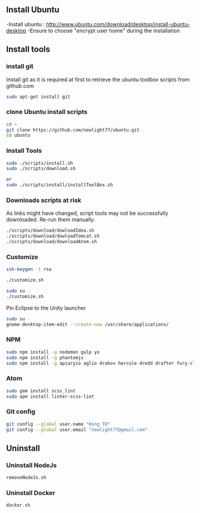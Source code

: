 ## Install Ubuntu
-Install ubuntu : http://www.ubuntu.com/download/desktop/install-ubuntu-desktop
-Ensure to choose "encrypt user home" during the installation

## Install tools

### install git
Install git as it is required at first to retrieve the ubuntu toolbox scripts from github.com

```sh
sudo apt-get install git
```

### clone Ubuntu install scripts
```sh
cd ~
git clone https://github.com/newlight77/ubuntu.git
cd ubuntu
```

### Install Tools
```sh
sudo ./scripts/install.sh
sudo ./scripts/download.sh

or
sudo ./scripts/install/installToolBox.sh
```

### Downloads scripts at risk

As links might have changed, script tools may not be successfully downloaded. Re-run them manually.

```sh
./scripts/download/dowloadIdea.sh
./scripts/download/dowloadTomcat.sh
./scripts/download/downloadAtom.sh
```

### Customize
```sh
ssh-keygen -t rsa
```

```sh
./customize.sh
```

```sh
sudo su -
./customize.sh
```

Pin Eclipse to the Unity launcher
```sh
sudo su -
gnome-desktop-item-edit --create-new /usr/share/applications/
```

### NPM
```sh
sudo npm install -g nodemon gulp yo
sudo npm install -g phantomjs
sudo npm install -g apiaryio aglio drakov hercule dredd drafter fury-cli
```

### Atom
```sh
sudo gem install scss_lint
sudo apm install linter-scss-lint
```

### Git config
```sh
git config --global user.name "Kong TO"
git config --global user.email "newlight77@gmail.com"
```

## Uninstall
### Uninstall NodeJs
```sh
removeNodeJs.sh
```

### Uninstall Docker
```sh
docker.sh
```
